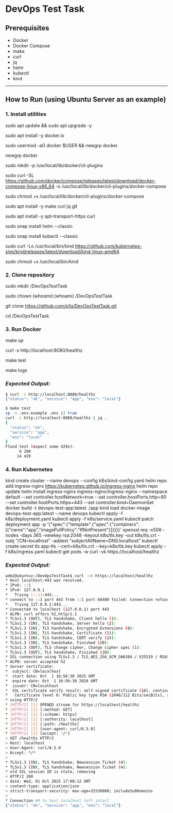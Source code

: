 # DevOps Test Task

## Prerequisites

- Docker
- Docker Compose
- make
- curl
- jq
- helm
- kubectl
- kind

---

## How to Run (using Ubuntu Server as an example)

### 1. Install utilities
sudo apt update && sudo apt upgrade -y

sudo apt install -y docker.io

sudo usermod -aG docker $USER && newgrp docker

newgrp docker

sudo mkdir -p /usr/local/lib/docker/cli-plugins

sudo curl -SL https://github.com/docker/compose/releases/latest/download/docker-compose-linux-x86_64 -o /usr/local/lib/docker/cli-plugins/docker-compose

sudo chmod +x /usr/local/lib/docker/cli-plugins/docker-compose


sudo apt install -y make curl jq git

sudo apt install -y apt-transport-https curl



sudo snap install helm --classic

sudo snap install kubectl --classic


sudo curl -Lo /usr/local/bin/kind https://github.com/kubernetes-sigs/kind/releases/latest/download/kind-linux-amd64

sudo chmod +x /usr/local/bin/kind

### 2. Clone repository
sudo mkdir /DevOpsTestTask

sudo chown $(whoami):$(whoami) /DevOpsTestTask

git clone https://github.com/p1q/DevOpsTestTask.git

cd /DevOpsTestTask

### 3. Run Docker
make up

curl -s http://localhost:8080/healthz

make test

make logs

### _Expected Output:_
```bash
$ curl -s http://localhost:8080/healthz
{"status": "ok", "service": "app", "env": "local"}

$ make test
cp -n .env.example .env || true
curl -s http://localhost:8080/healthz | jq .
{
  "status": "ok",
  "service": "app",
  "env": "local"
}
Flood test (expect some 429s):
      6 200
     14 429

```

### 4. Run Kubernetes
kind create cluster --name devops --config k8s/kind-config.yaml
helm repo add ingress-nginx https://kubernetes.github.io/ingress-nginx
helm repo update
helm install ingress-nginx ingress-nginx/ingress-nginx --namespace default --set controller.hostNetwork=true --set controller.hostPorts.http=80 --set controller.hostPorts.https=443 --set controller.kind=DaemonSet
docker build -t devops-test-app:latest ./app
kind load docker-image devops-test-app:latest --name devops
kubectl apply -f k8s/deployment.yaml
kubectl apply -f k8s/service.yaml
kubectl patch deployment app -p '{"spec":{"template":{"spec":{"containers":[{"name":"app","imagePullPolicy":"IfNotPresent"}]}}}}'
openssl req -x509 -nodes -days 365 -newkey rsa:2048 -keyout k8s/tls.key -out k8s/tls.crt -subj "/CN=localhost" -addext "subjectAltName=DNS:localhost"
kubectl create secret tls app-tls --cert=k8s/tls.crt --key=k8s/tls.key
kubectl apply -f k8s/ingress.yaml
kubectl get pods -w
curl -vk https://localhost/healthz

### _Expected Output:_
```bash
adm2@ubuntuv:/DevOpsTestTask$ curl -vk https://localhost/healthz
* Host localhost:443 was resolved.
* IPv6: ::1
* IPv4: 127.0.0.1
*   Trying [::1]:443...
* connect to ::1 port 443 from ::1 port 60480 failed: Connection refused
*   Trying 127.0.0.1:443...
* Connected to localhost (127.0.0.1) port 443
* ALPN: curl offers h2,http/1.1
* TLSv1.3 (OUT), TLS handshake, Client hello (1):
* TLSv1.3 (IN), TLS handshake, Server hello (2):
* TLSv1.3 (IN), TLS handshake, Encrypted Extensions (8):
* TLSv1.3 (IN), TLS handshake, Certificate (11):
* TLSv1.3 (IN), TLS handshake, CERT verify (15):
* TLSv1.3 (IN), TLS handshake, Finished (20):
* TLSv1.3 (OUT), TLS change cipher, Change cipher spec (1):
* TLSv1.3 (OUT), TLS handshake, Finished (20):
* SSL connection using TLSv1.3 / TLS_AES_256_GCM_SHA384 / X25519 / RSASSA-PSS
* ALPN: server accepted h2
* Server certificate:
*  subject: CN=localhost
*  start date: Oct  1 16:56:30 2025 GMT
*  expire date: Oct  1 16:56:30 2026 GMT
*  issuer: CN=localhost
*  SSL certificate verify result: self-signed certificate (18), continuing anyway.
*   Certificate level 0: Public key type RSA (2048/112 Bits/secBits), signed using sha256WithRSAEncryption
* using HTTP/2
* [HTTP/2] [1] OPENED stream for https://localhost/healthz
* [HTTP/2] [1] [:method: GET]
* [HTTP/2] [1] [:scheme: https]
* [HTTP/2] [1] [:authority: localhost]
* [HTTP/2] [1] [:path: /healthz]
* [HTTP/2] [1] [user-agent: curl/8.5.0]
* [HTTP/2] [1] [accept: */*]
> GET /healthz HTTP/2
> Host: localhost
> User-Agent: curl/8.5.0
> Accept: */*
>
* TLSv1.3 (IN), TLS handshake, Newsession Ticket (4):
* TLSv1.3 (IN), TLS handshake, Newsession Ticket (4):
* old SSL session ID is stale, removing
< HTTP/2 200
< date: Wed, 01 Oct 2025 17:08:12 GMT
< content-type: application/json
< strict-transport-security: max-age=31536000; includeSubDomains
<
* Connection #0 to host localhost left intact
{"status": "ok", "service": "app", "env": "local"}
```
